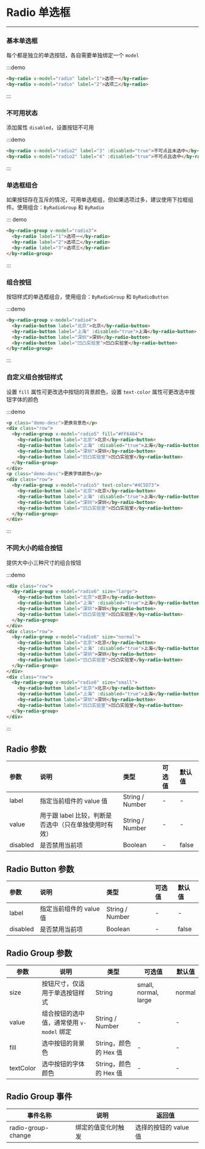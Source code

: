 # Radio 单选框

----

### 基本单选框

每个都是独立的单选按钮，各自需要单独绑定一个 `model`

:::demo
```html
<by-radio v-model="radio" label="1">选项一</by-radio>
<by-radio v-model="radio" label="2">选项二</by-radio>
```
:::

### 不可用状态

添加属性 `disabled`，设置按钮不可用

:::demo
```html
<by-radio v-model="radio2" label="3" :disabled="true">不可点且未选中</by-radio>
<by-radio v-model="radio2" label="4" :disabled="true">不可点且选中</by-radio>
```
:::

### 单选框组合

如果按钮存在互斥的情况，可用单选框组，但如果选项过多，建议使用下拉框组件。使用组合：`ByRadioGroup` 和 `ByRadio`

::: demo
```html
<by-radio-group v-model="radio3">
  <by-radio label="1">选项一</by-radio>
  <by-radio label="2">选项二</by-radio>
  <by-radio label="3">选项三</by-radio>
</by-radio-group>
```
:::


### 组合按钮

按钮样式的单选框组合，使用组合：`ByRadioGroup` 和 `ByRadioButton`

:::demo
```html
<by-radio-group v-model="radio4">
  <by-radio-button label="北京">北京</by-radio-button>
  <by-radio-button label="上海" :disabled="true">上海</by-radio-button>
  <by-radio-button label="深圳">深圳</by-radio-button>
  <by-radio-button label="凹凸实验室">凹凸实验室</by-radio-button>
</by-radio-group>
```
:::

### 自定义组合按钮样式

设置 `fill` 属性可更改选中按钮的背景颜色，设置 `text-color` 属性可更改选中按钮字体的颜色

:::demo
```html
<p class="demo-desc">更换背景色</p>
<div class="row">
  <by-radio-group v-model="radio5" fill="#FF6464">
    <by-radio-button label="北京">北京</by-radio-button>
    <by-radio-button label="上海" :disabled="true">上海</by-radio-button>
    <by-radio-button label="深圳">深圳</by-radio-button>
    <by-radio-button label="凹凸实验室">凹凸实验室</by-radio-button>
  </by-radio-group>
</div>
<p class="demo-desc">更换字体颜色</p>
<div class="row">
  <by-radio-group v-model="radio5" text-color="#4C5D73">
    <by-radio-button label="北京">北京</by-radio-button>
    <by-radio-button label="上海" :disabled="true">上海</by-radio-button>
    <by-radio-button label="深圳">深圳</by-radio-button>
    <by-radio-button label="凹凸实验室">凹凸实验室</by-radio-button>
  </by-radio-group>
</div>
```
:::

### 不同大小的组合按钮

提供大中小三种尺寸的组合按钮

:::demo
```html
<div class="row">
  <by-radio-group v-model="radio6" size="large">
    <by-radio-button label="北京">北京</by-radio-button>
    <by-radio-button label="上海" :disabled="true">上海</by-radio-button>
    <by-radio-button label="深圳">深圳</by-radio-button>
    <by-radio-button label="凹凸实验室">凹凸实验室</by-radio-button>
  </by-radio-group>
</div>
<div class="row">
  <by-radio-group v-model="radio6" size="normal">
    <by-radio-button label="北京">北京</by-radio-button>
    <by-radio-button label="上海" :disabled="true">上海</by-radio-button>
    <by-radio-button label="深圳">深圳</by-radio-button>
    <by-radio-button label="凹凸实验室">凹凸实验室</by-radio-button>
  </by-radio-group>
</div>
<div class="row">
  <by-radio-group v-model="radio6" size="small">
    <by-radio-button label="北京">北京</by-radio-button>
    <by-radio-button label="上海" :disabled="true">上海</by-radio-button>
    <by-radio-button label="深圳">深圳</by-radio-button>
    <by-radio-button label="凹凸实验室">凹凸实验室</by-radio-button>
  </by-radio-group>
</div>
```
:::

## Radio 参数

| 参数      | 说明          | 类型      | 可选值                           | 默认值  |
| :---------- | :-------------- | :---------- | :-----------------------------  | :-------- |
| label | 指定当前组件的 value 值 | String / Number | - | - |
| value | 用于跟 label 比较，判断是否选中（只在单独使用时有效） | String / Number | - | - |
| disabled | 是否禁用当前项 |Boolean | - | false |

## Radio Button 参数

| 参数      | 说明          | 类型      | 可选值                           | 默认值  |
| :---------- | :-------------- | :---------- | :-----------------------------  | :-------- |
| label | 指定当前组件的 value 值 | String / Number | - | - |
| disabled | 是否禁用当前项 |Boolean | - | false |

## Radio Group 参数

| 参数      | 说明          | 类型      | 可选值                           | 默认值  |
|---------- |-------------- |---------- |--------------------------------  |-------- |
| size | 按钮尺寸，仅适用于单选按钮样式 | String | small, normal, large | normal |
| value | 组合按钮的选中值，通常使用 `v-model` 绑定 | String / Number | - | - |
| fill | 选中按钮的背景色 | String，颜色的 Hex 值 | - | - |
| textColor | 选中按钮的字体颜色 | String，颜色的 Hex 值 | - | - |

## Radio Group 事件

| 事件名称      | 说明          | 返回值  |
|---------- |-------------- |---------- |
| radio-group-change | 绑定的值变化时触发 | 选择的按钮的 value 值 |

<style lang="scss" scoped>
  .row + .row {
    margin-top: 8px;
  }
</style>

<script>
  export default {
    data() {
      return {
        radio: '2',
        radio2: '4',
        radio3: '1',
        radio4: '深圳',
        radio5: '深圳',
        radio6: '深圳'
      }
    }
  }
</script>
